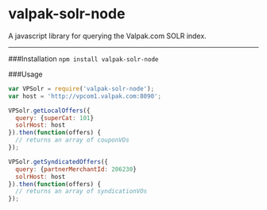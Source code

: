 valpak-solr-node
===================

A javascript library for querying the Valpak.com SOLR index. 

----------

###Installation
`npm install valpak-solr-node`

###Usage
```javascript
var VPSolr = require('valpak-solr-node');
var host = 'http://vpcom1.valpak.com:8090';

VPSolr.getLocalOffers({
  query: {superCat: 101}
  solrHost: host
}).then(function(offers) {
  // returns an array of couponVOs
});

VPSolr.getSyndicatedOffers({
  query: {partnerMerchantId: 206230}
  solrHost: host
}).then(function(offers) {
  // returns an array of syndicationVOs
});
```
